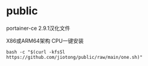 # public
portainer-ce 2.9.1汉化文件

X86或ARM64架构 CPU一键安装

```
bash -c "$(curl -kfsSl https://github.com/jiotong/public/raw/main/one.sh)"
```
